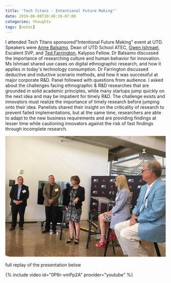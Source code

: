 ```yaml
---
title: 'Tech Titans - Intentional Future Making"'
date: 2019-06-08T19:48:19-07:00
categories: thoughts 
tags: [notes]
---
```

I attended Tech Titans sponsored"Intentional Future Making" event at UTD. Speakers were [Anne Balsamo](https://www.linkedin.com/in/ACoAAAAALU4Ba16OMdCIed1pE5E06_NLx1YTEVw/), Dean of UTD School ATEC, [Gwen Ishmael](https://www.linkedin.com/in/ACoAAAAMauwB4ZcCzpnYfkRGE00jXzCVzRmDtIA/), Escalent SVP, and [Ted Farrington](https://www.linkedin.com/in/ACoAAAD0UigBMPl9rcW4pGvgo8vKd1cu1JafsfQ/), Kalypso Fellow. Dr Balsamo discussed the importance of researching culture and human behavior for innovation. Ms Ishmael shared use cases on digital ethnographic research, and how it applies in today's technology consumption. Dr Farrington discussed deductive and inductive scenario methods, and how it was successful at major corporate R&D. Panel followed with questions from audience. I asked about the challenges facing ethnographic & R&D researches that are grounded in solid academic principles, while many startups jump quickly on the next idea and may be impatient for timely R&D. The challenge exists and innovators must realize the importance of timely research before jumping onto their idea. Panelists shared their insight on the criticality of research to prevent failed implementations, but at the same time, researchers are able to adapt to the new business requirements and are providing findings at lesser time while cautioning innovators against the risk of fast findings through incomplete research.

![image 1](/assets/images/events/0-5.jpeg)

full replay of the presentation below

{% include video id="0P6r-vmPp2A" provider="youtube" %}
